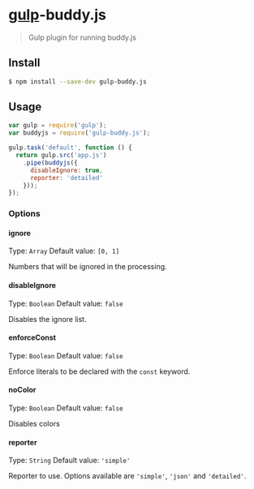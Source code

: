 # [gulp](http://gulpjs.com)-buddy.js

> Gulp plugin for running buddy.js


## Install

```sh
$ npm install --save-dev gulp-buddy.js
```


## Usage

```js
var gulp = require('gulp');
var buddyjs = require('gulp-buddy.js');

gulp.task('default', function () {
  return gulp.src('app.js')
    .pipe(buddyjs({
      disableIgnore: true,
      reporter: 'detailed'
    }));
});
```


### Options

#### ignore
Type: `Array`
Default value: `[0, 1]`

Numbers that will be ignored in the processing.

#### disableIgnore
Type: `Boolean`
Default value: `false`

Disables the ignore list.

#### enforceConst
Type: `Boolean`
Default value: `false`

Enforce literals to be declared with the `const` keyword.

#### noColor
Type: `Boolean`
Default value: `false`

Disables colors

#### reporter
Type: `String`
Default value: `'simple'`

Reporter to use. Options available are `'simple'`, `'json'` and `'detailed'`.
